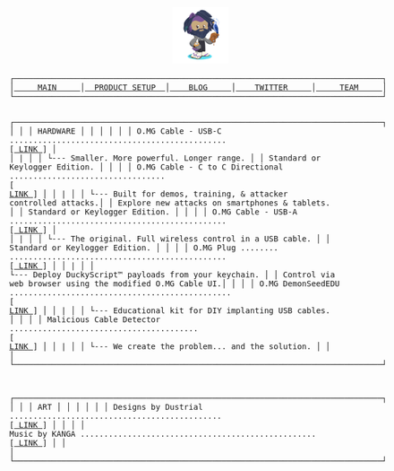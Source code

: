 <div style="display: inline-block; text-align: left;"><pre><center> <img src="https://raw.githubusercontent.com/aster-max/aster-max/main/octocat.gif" width="100"></center>	
┌──────────────────────────────────────────────────────────────────────────────┐
│<a href="https://o.mg.lol/">     MAIN     </a>│<a href="https://o.mg.lol/setup">  PRODUCT SETUP  </a>│<a href="https://mg.lol/">    BLOG     </a>│<a href="https://twitter.com/MischiefGadgets">    TWITTER     </a>│<a href="https://o.mg.lol/team">     TEAM     </a>│
└──────────────────────────────────────────────────────────────────────────────┘


┌──────────────────────────────────────────────────────────────────────────────┐
│                                                                              │ 
│                                   HARDWARE                                   │ 
│                                                                              │ 
│                                                                              │ 
│  O.MG Cable - USB-C .............................................. [<a href="https://shop.hak5.org/products/o-mg-cable-usb-c"> LINK </a>]  │
│                |                                                             │
│                └--- Smaller. More powerful. Longer range.                    │
│                     Standard or Keylogger Edition.                           │ 
│                                                                              │ 
│  O.MG Cable - C to C Directional ................................. [<a href="https://shop.hak5.org/products/o-mg-cable-c-to-c-directional"> LINK </a>]  │
│                |                                                             │
│                └--- Built for demos, training, &amp; attacker controlled attacks.│
│                     Explore new attacks on smartphones &amp; tablets.            │
│                     Standard or Keylogger Edition.                           │ 
│                                                                              │ 
│  O.MG Cable - USB-A .............................................. [<a href="https://shop.hak5.org/products/o-mg-cable-usb-a"> LINK </a>]  │
│                |                                                             │
│                └--- The original. Full wireless control in a USB cable.      │
│                     Standard or Keylogger Edition.                           │ 
│                                                                              │
│  O.MG Plug ........ .............................................. [<a href="https://shop.hak5.org/products/omg-plug"> LINK </a>]  │
│                |                                                             │
│                └--- Deploy DuckyScript™ payloads from your keychain.         │
│                     Control via web browser using the modified O.MG Cable UI.│
│                                                                              │ 
│  O.MG DemonSeedEDU ............................................... [<a href="https://shop.hak5.org/collections/mischief-gadgets/products/o-mg-demonseed-edu"> LINK </a>]  │
│                |                                                             │
│                └--- Educational kit for DIY implanting USB cables.           │
│                                                                              │ 
│  Malicious Cable Detector ........................................ [<a href="https://shop.hak5.org/collections/mischief-gadgets/products/malicious-cable-detector-by-o-mg"> LINK </a>]  │
│                |                                                             │
│                └--- We create the problem... and the solution.               │
│                                                                              │ 
└──────────────────────────────────────────────────────────────────────────────┘ 

┌──────────────────────────────────────────────────────────────────────────────┐
│                                                                              │
│                                     ART                                      │
│                                                                              │
│                                                                              │
│  Designs by Dustrial ............................................. [<a href="https://dustrial.net/collections/omg"> LINK </a>]  │
│                                                                              │
│  Music by KANGA .................................................. [<a href="https://kanga-omg.bandcamp.com/track/monster"> LINK </a>]  │
│                                                                              │
└──────────────────────────────────────────────────────────────────────────────┘

</pre></div>
